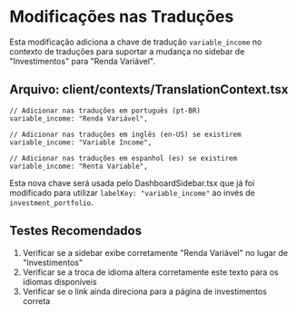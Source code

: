 # Modificações nas Traduções

Esta modificação adiciona a chave de tradução `variable_income` no contexto de traduções para suportar a mudança no sidebar de "Investimentos" para "Renda Variável".

## Arquivo: client/contexts/TranslationContext.tsx

```tsx
// Adicionar nas traduções em português (pt-BR)
variable_income: "Renda Variável",

// Adicionar nas traduções em inglês (en-US) se existirem
variable_income: "Variable Income",

// Adicionar nas traduções em espanhol (es) se existirem
variable_income: "Renta Variable",
```

Esta nova chave será usada pelo DashboardSidebar.tsx que já foi modificado para utilizar `labelKey: "variable_income"` ao invés de `investment_portfolio`.

## Testes Recomendados

1. Verificar se a sidebar exibe corretamente "Renda Variável" no lugar de "Investimentos"
2. Verificar se a troca de idioma altera corretamente este texto para os idiomas disponíveis
3. Verificar se o link ainda direciona para a página de investimentos correta
